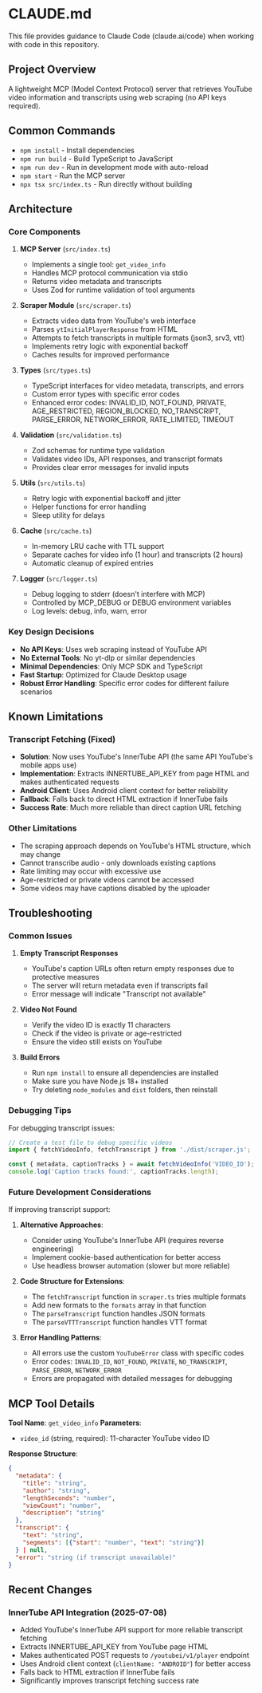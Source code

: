 # CLAUDE.md

This file provides guidance to Claude Code (claude.ai/code) when working with code in this repository.

## Project Overview

A lightweight MCP (Model Context Protocol) server that retrieves YouTube video information and transcripts using web scraping (no API keys required).

## Common Commands

- `npm install` - Install dependencies
- `npm run build` - Build TypeScript to JavaScript
- `npm run dev` - Run in development mode with auto-reload
- `npm start` - Run the MCP server
- `npx tsx src/index.ts` - Run directly without building

## Architecture

### Core Components

1. **MCP Server** (`src/index.ts`)
   - Implements a single tool: `get_video_info`
   - Handles MCP protocol communication via stdio
   - Returns video metadata and transcripts
   - Uses Zod for runtime validation of tool arguments

2. **Scraper Module** (`src/scraper.ts`)
   - Extracts video data from YouTube's web interface
   - Parses `ytInitialPlayerResponse` from HTML
   - Attempts to fetch transcripts in multiple formats (json3, srv3, vtt)
   - Implements retry logic with exponential backoff
   - Caches results for improved performance

3. **Types** (`src/types.ts`)
   - TypeScript interfaces for video metadata, transcripts, and errors
   - Custom error types with specific error codes
   - Enhanced error codes: INVALID_ID, NOT_FOUND, PRIVATE, AGE_RESTRICTED, REGION_BLOCKED, NO_TRANSCRIPT, PARSE_ERROR, NETWORK_ERROR, RATE_LIMITED, TIMEOUT

4. **Validation** (`src/validation.ts`)
   - Zod schemas for runtime type validation
   - Validates video IDs, API responses, and transcript formats
   - Provides clear error messages for invalid inputs

5. **Utils** (`src/utils.ts`)
   - Retry logic with exponential backoff and jitter
   - Helper functions for error handling
   - Sleep utility for delays

6. **Cache** (`src/cache.ts`)
   - In-memory LRU cache with TTL support
   - Separate caches for video info (1 hour) and transcripts (2 hours)
   - Automatic cleanup of expired entries

7. **Logger** (`src/logger.ts`)
   - Debug logging to stderr (doesn't interfere with MCP)
   - Controlled by MCP_DEBUG or DEBUG environment variables
   - Log levels: debug, info, warn, error

### Key Design Decisions

- **No API Keys**: Uses web scraping instead of YouTube API
- **No External Tools**: No yt-dlp or similar dependencies
- **Minimal Dependencies**: Only MCP SDK and TypeScript
- **Fast Startup**: Optimized for Claude Desktop usage
- **Robust Error Handling**: Specific error codes for different failure scenarios

## Known Limitations

### Transcript Fetching (Fixed)
- **Solution**: Now uses YouTube's InnerTube API (the same API YouTube's mobile apps use)
- **Implementation**: Extracts INNERTUBE_API_KEY from page HTML and makes authenticated requests
- **Android Client**: Uses Android client context for better reliability
- **Fallback**: Falls back to direct HTML extraction if InnerTube fails
- **Success Rate**: Much more reliable than direct caption URL fetching

### Other Limitations
- The scraping approach depends on YouTube's HTML structure, which may change
- Cannot transcribe audio - only downloads existing captions
- Rate limiting may occur with excessive use
- Age-restricted or private videos cannot be accessed
- Some videos may have captions disabled by the uploader

## Troubleshooting

### Common Issues

1. **Empty Transcript Responses**
   - YouTube's caption URLs often return empty responses due to protective measures
   - The server will return metadata even if transcripts fail
   - Error message will indicate "Transcript not available"

2. **Video Not Found**
   - Verify the video ID is exactly 11 characters
   - Check if the video is private or age-restricted
   - Ensure the video still exists on YouTube

3. **Build Errors**
   - Run `npm install` to ensure all dependencies are installed
   - Make sure you have Node.js 18+ installed
   - Try deleting `node_modules` and `dist` folders, then reinstall

### Debugging Tips

For debugging transcript issues:
```javascript
// Create a test file to debug specific videos
import { fetchVideoInfo, fetchTranscript } from './dist/scraper.js';

const { metadata, captionTracks } = await fetchVideoInfo('VIDEO_ID');
console.log('Caption tracks found:', captionTracks.length);
```

### Future Development Considerations

If improving transcript support:
1. **Alternative Approaches**:
   - Consider using YouTube's InnerTube API (requires reverse engineering)
   - Implement cookie-based authentication for better access
   - Use headless browser automation (slower but more reliable)

2. **Code Structure for Extensions**:
   - The `fetchTranscript` function in `scraper.ts` tries multiple formats
   - Add new formats to the `formats` array in that function
   - The `parseTranscript` function handles JSON formats
   - The `parseVTTTranscript` function handles VTT format

3. **Error Handling Patterns**:
   - All errors use the custom `YouTubeError` class with specific codes
   - Error codes: `INVALID_ID`, `NOT_FOUND`, `PRIVATE`, `NO_TRANSCRIPT`, `PARSE_ERROR`, `NETWORK_ERROR`
   - Errors are propagated with detailed messages for debugging

## MCP Tool Details

**Tool Name**: `get_video_info`
**Parameters**: 
- `video_id` (string, required): 11-character YouTube video ID

**Response Structure**:
```json
{
  "metadata": {
    "title": "string",
    "author": "string", 
    "lengthSeconds": "number",
    "viewCount": "number",
    "description": "string"
  },
  "transcript": {
    "text": "string",
    "segments": [{"start": "number", "text": "string"}]
  } | null,
  "error": "string (if transcript unavailable)"
}
```

## Recent Changes

### InnerTube API Integration (2025-07-08)
- Added YouTube's InnerTube API support for more reliable transcript fetching
- Extracts INNERTUBE_API_KEY from YouTube page HTML
- Makes authenticated POST requests to `/youtubei/v1/player` endpoint
- Uses Android client context (`clientName: "ANDROID"`) for better access
- Falls back to HTML extraction if InnerTube fails
- Significantly improves transcript fetching success rate